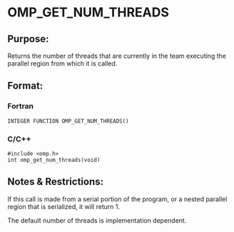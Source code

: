 # OMP_GET_NUM_THREADS

## Purpose:
Returns the number of threads that are currently in the team executing the parallel region from which it is called.

## Format:

### Fortran	
```
INTEGER FUNCTION OMP_GET_NUM_THREADS()
```

### C/C++	
```
#include <omp.h>
int omp_get_num_threads(void)
```

## Notes & Restrictions:

If this call is made from a serial portion of the program, or a nested parallel region that is serialized, it will return 1.

The default number of threads is implementation dependent.
